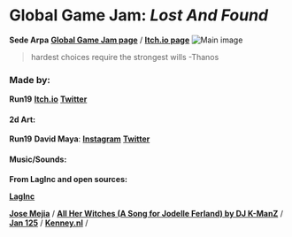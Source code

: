 # Global Game Jam: *Lost And Found*
 **Sede Arpa**
[**Global Game Jam page**](http://globalgamejam.org/2021/games/lost-6-1 "Global Game Jam Site") / 
[**Itch.io page**](https://ricardorg.itch.io/lost "Itch.io page")
![Main image](https://github.com/Run19/GJJ-LostAndFound/blob/master/Assets/Sprites/cover_1080_768.jpg)


> hardest choices require the strongest wills
-Thanos

### **Made by**:
**Run19** [**Itch.io**](https://ricardorg.itch.io  "Itch.io")    [**Twitter**](https://twitter.com/Ricardora071 "Twitter")
#### 2d Art:


**Run19**
**David Maya**:   [**Instagram**](https://www.instagram.com/davidjmaya/  "Instagram") [**Twitter**](https://twitter.com/davidjmaya "Twitter")
#### **Music/Sounds:**
**From LagInc and open sources:**

[**LagInc**](https://lag-inc.itch.io/ "LagInc")

[**Jose Mejia**]( https://www.instagram.com/danielinvisible/ "Jose Mejia") /
[**All Her Witches (A Song for Jodelle Ferland) by DJ K-ManZ**](https://thekmanproductions.newgrounds.com/ "Link") / 
[**Jan 125**]( https://opengameart.org/users/jan125 "Jan 125") / 
[**Kenney.nl**]( https://kenney.nl/assets/scribble-platformer "Kenney.nl") / 
